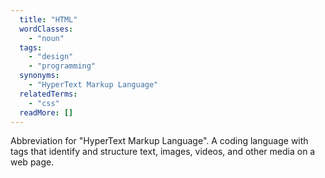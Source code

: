 ```yaml
---
  title: "HTML"
  wordClasses:
    - "noun"
  tags:
    - "design"
    - "programming"
  synonyms:
    - "HyperText Markup Language"
  relatedTerms:
    - "css"
  readMore: []
---
```

Abbreviation for "HyperText Markup Language". A coding language with tags that identify and structure text, images, videos, and other media on a web page.
